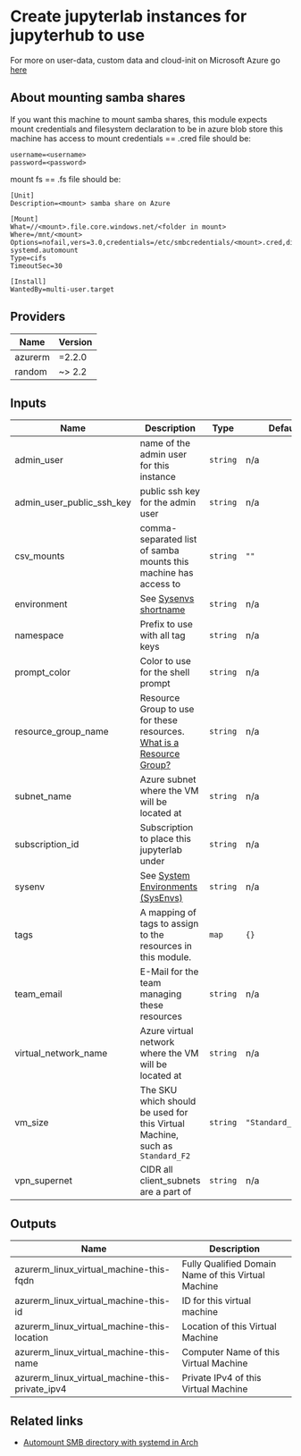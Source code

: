 # Create jupyterlab instances for jupyterhub to use

For more on user-data, custom data and cloud-init on Microsoft Azure go [here](https://azure.microsoft.com/en-gb/blog/custom-data-and-cloud-init-on-windows-azure/)

## About mounting samba shares

If you want this machine to mount samba shares, this module expects mount credentials and filesystem declaration to be in azure blob store this machine has access to
mount credentials == <mount>.cred file should be:

```text
username=<username>
password=<password>
```

mount fs == <mount>.fs file should be:

```text
[Unit]
Description=<mount> samba share on Azure

[Mount]
What=//<mount>.file.core.windows.net/<folder in mount>
Where=/mnt/<mount>
Options=nofail,vers=3.0,credentials=/etc/smbcredentials/<mount>.cred,dir_mode=0777,file_mode=0777,serverino,x-systemd.automount
Type=cifs
TimeoutSec=30

[Install]
WantedBy=multi-user.target
```

<!-- BEGINNING OF PRE-COMMIT-TERRAFORM DOCS HOOK -->
## Providers

| Name | Version |
|------|---------|
| azurerm | =2.2.0 |
| random | ~> 2.2 |

## Inputs

| Name | Description | Type | Default | Required |
|------|-------------|------|---------|:-----:|
| admin\_user | name of the admin user for this instance | `string` | n/a | yes |
| admin\_user\_public\_ssh\_key | public ssh key for the admin user | `string` | n/a | yes |
| csv\_mounts | comma-separated list of samba mounts this machine has access to | `string` | `""` | no |
| environment | See [Sysenvs shortname](https://github.com/nxtlytics/ivy-documentation/blob/master/howto/Architecture/Specifications_and_Definitions/System_Environments_SysEnvs.md#short-name-aka-dcvpc-name) | `string` | n/a | yes |
| namespace | Prefix to use with all tag keys | `string` | n/a | yes |
| prompt\_color | Color to use for the shell prompt | `string` | n/a | yes |
| resource\_group\_name | Resource Group to use for these resources. [What is a Resource Group?](https://docs.microsoft.com/en-us/azure/cloud-adoption-framework/ready/azure-setup-guide/organize-resources?tabs=AzureManagmentGroupsAndHierarchy) | `string` | n/a | yes |
| subnet\_name | Azure subnet where the VM will be located at | `string` | n/a | yes |
| subscription\_id | Subscription to place this jupyterlab under | `string` | n/a | yes |
| sysenv | See [System Environments (SysEnvs)](https://github.com/nxtlytics/ivy-documentation/blob/master/howto/Architecture/Specifications_and_Definitions/System_Environments_SysEnvs.md) | `string` | n/a | yes |
| tags | A mapping of tags to assign to the resources in this module. | `map` | `{}` | no |
| team\_email | E-Mail for the team managing these resources | `string` | n/a | yes |
| virtual\_network\_name | Azure virtual network where the VM will be located at | `string` | n/a | yes |
| vm\_size | The SKU which should be used for this Virtual Machine, such as `Standard_F2` | `string` | `"Standard_D4a_v4"` | no |
| vpn\_supernet | CIDR all client\_subnets are a part of | `string` | n/a | yes |

## Outputs

| Name | Description |
|------|-------------|
| azurerm\_linux\_virtual\_machine-this-fqdn | Fully Qualified Domain Name of this Virtual Machine |
| azurerm\_linux\_virtual\_machine-this-id | ID for this virtual machine |
| azurerm\_linux\_virtual\_machine-this-location | Location of this Virtual Machine |
| azurerm\_linux\_virtual\_machine-this-name | Computer Name of this Virtual Machine |
| azurerm\_linux\_virtual\_machine-this-private\_ipv4 | Private IPv4 of this Virtual Machine |

<!-- END OF PRE-COMMIT-TERRAFORM DOCS HOOK -->

## Related links

- [Automount SMB directory with systemd in Arch](https://www.antoniojgutierrez.com/2018/04/09/automounting_systemd.html)
